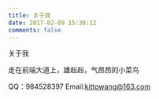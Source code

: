 ```yaml
---
title: 关于我
date: 2017-02-09 15:38:12
comments: false
---
```

关于我

走在前端大道上，雄赳赳，气昂昂的小菜鸟

QQ：984528397
Email:kittowang@163.com
